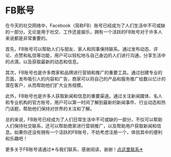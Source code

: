 # FB账号

在今天的社交网络中，Facebook（简称FB）账号已经成为了人们生活中不可或缺的一部分。无论是用于社交、工作还是娱乐，拥有一个活跃的FB账号对于许多人来说都是非常重要的。

首先，FB账号可以帮助人们与朋友、家人和同事保持联系。通过发布动态、评论、点赞和私信等功能，用户可以轻松地与自己身边的人们进行沟通，分享生活中的点滴，以及获取最新的动态和信息。

其次，FB账号也是许多商家和品牌进行营销和推广的重要工具。通过创建专业的页面，发布吸引人的内容和广告，商家可以将自己的产品和服务推广给数以亿计的潜在客户，从而帮助他们扩大业务规模。

此外，FB账号也是许多人获取新闻和信息的重要渠道。通过关注新闻媒体、名人和专业机构的官方账号，用户可以第一时间了解到最新的新闻事件、行业动态和热门话题，帮助他们保持对世界的关注和了解。

总的来说，FB账号已经成为了人们日常生活中不可或缺的一部分，不仅可以帮助人们保持社交联系，还可以帮助商家进行营销推广，以及帮助用户获取新闻和信息。如果你还没有拥有一个活跃的FB账号，不妨考虑注册一个，体验其中的便利和乐趣吧！

更多关于FB账号请通过✈与我们联系，感谢阅读，谢谢！[点这里联系✈](https://cc.k02.cc)